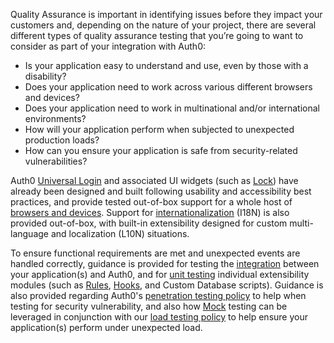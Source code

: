 Quality Assurance is important in identifying issues before they impact your customers and, depending on the nature of your project, there are several different types of quality assurance testing that you’re going to want to consider as part of your integration with Auth0:

* Is your application easy to understand and use, even by those with a disability?
* Does your application need to work across various different browsers and devices?
* Does your application need to work in multinational and/or international environments?
* How will your application perform when subjected to unexpected production loads?
* How can you ensure your application is safe from security-related vulnerabilities?

Auth0 [Universal Login](/universal-login) and associated UI widgets (such as [Lock](/libraries/lock)) have already been designed and built following usability and accessibility best practices, and provide tested out-of-box support for a whole host of [browsers and devices](/support/matrix#browsers). Support for [internationalization](/i18n) (I18N) is also provided out-of-box, with built-in extensibility designed for custom multi-language and localization (L10N) situations.

To ensure functional requirements are met and unexpected events are handled correctly, guidance is provided for testing the [integration](#integration-testing) between your application(s) and Auth0, and for [unit testing](#unit-testing) individual extensibility modules (such as [Rules](/rules/guides/debug#try-this-rule), [Hooks](/hooks/guides/edit-hooks-using-dashboard#test-hooks), and Custom Database scripts). Guidance is also provided regarding Auth0's [penetration testing policy](/policies/penetration-testing) to help when testing for security vulnerability, and also how [Mock](#mock-testing) testing can be leveraged in conjunction with our [load testing policy](/policies/load-testing) to help ensure your application(s) perform under unexpected load.
